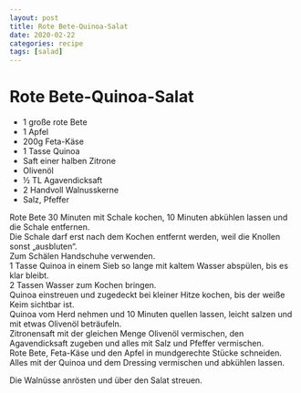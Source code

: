 ```yaml
---
layout: post
title: Rote Bete-Quinoa-Salat
date: 2020-02-22
categories: recipe
tags: [salad]
---
```

# Rote Bete-Quinoa-Salat

- 1 große rote Bete
- 1 Apfel
- 200g Feta-Käse
- 1 Tasse Quinoa
- Saft einer halben Zitrone
- Olivenöl
- ½ TL Agavendicksaft
- 2 Handvoll Walnusskerne
- Salz, Pfeffer

Rote Bete 30 Minuten mit Schale kochen, 10 Minuten abkühlen lassen und die Schale entfernen.  
Die Schale darf erst nach dem Kochen entfernt werden, weil die Knollen sonst „ausbluten“.  
Zum Schälen Handschuhe verwenden.  
1 Tasse Quinoa in einem Sieb so lange mit kaltem Wasser abspülen, bis es klar bleibt.  
2 Tassen Wasser zum Kochen bringen.  
Quinoa einstreuen und zugedeckt bei kleiner Hitze kochen, bis der weiße Keim sichtbar ist.  
Quinoa vom Herd nehmen und 10 Minuten quellen lassen, leicht salzen und mit etwas Olivenöl beträufeln.  
Zitronensaft mit der gleichen Menge Olivenöl vermischen, den Agavendicksaft zugeben und alles mit Salz und Pfeffer vermischen.  
Rote Bete, Feta-Käse und den Apfel in mundgerechte Stücke schneiden.  
Alles mit der Quinoa und dem Dressing vermischen und abkühlen lassen.  
  
Die Walnüsse anrösten und über den Salat streuen.  
